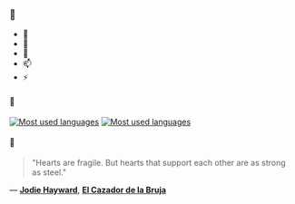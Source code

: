 ### 👋

- 🔭
- 🌱
- 💬
- 📫
- ⚡

#### 🧏

[![Most used languages](https://github-readme-stats-aynah.vercel.app/api/top-langs/?username=aynh&theme=solarized-dark&langs_count=6&layout=compact&hide_title=true)](https://github.com/anuraghazra/github-readme-stats#gh-dark-mode-only)
[![Most used languages](https://github-readme-stats-aynah.vercel.app/api/top-langs/?username=aynh&theme=solarized-light&langs_count=6&layout=compact&hide_title=true)](https://github.com/anuraghazra/github-readme-stats#gh-light-mode-only)

#### 💬

> "Hearts are fragile. But hearts that support each other are as strong as steel."

&mdash; [**Jodie Hayward**](https://myanimelist.net/character.php?q=Jodie%20Hayward&cat=character), [**El Cazador de la Bruja**](https://myanimelist.net/search/all?q=El%20Cazador%20de%20la%20Bruja&cat=all)
